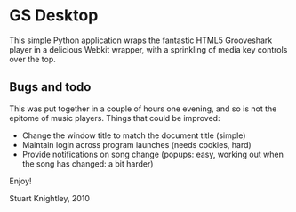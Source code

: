 GS Desktop
==========

This simple Python application wraps the fantastic HTML5 Grooveshark player in
a delicious Webkit wrapper, with a sprinkling of media key controls over the
top.

Bugs and todo
-------------

This was put together in a couple of hours one evening, and so is not the
epitome of music players. Things that could be improved:

 * Change the window title to match the document title (simple)
 * Maintain login across program launches (needs cookies, hard)
 * Provide notifications on song change (popups: easy, working out when the song
   has changed: a bit harder)

Enjoy!

Stuart Knightley, 2010
